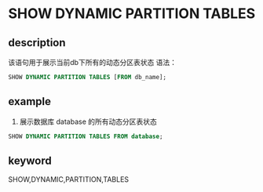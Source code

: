 # SHOW DYNAMIC PARTITION TABLES

## description

该语句用于展示当前db下所有的动态分区表状态
语法：

```sql
SHOW DYNAMIC PARTITION TABLES [FROM db_name];
```

## example

1. 展示数据库 database 的所有动态分区表状态

```sql
SHOW DYNAMIC PARTITION TABLES FROM database;
```

## keyword

SHOW,DYNAMIC,PARTITION,TABLES
